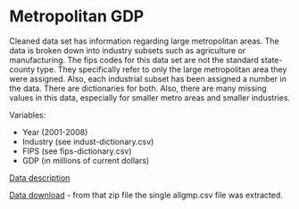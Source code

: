 Metropolitan GDP
================

Cleaned data set has information regarding large metropolitan areas. The data is broken down into industry subsets such as agriculture or manufacturing. The fips codes for this data set are not the standard state-county type. They specifically refer to only the large metropolitan area they were assigned. Also, each industrial subset has been assigned a number in the data. There are dictionaries for both. Also, there are many missing values in this data, especially for smaller metro areas and smaller industries.

Variables:

* Year (2001-2008)
* Industry (see indust-dictionary.csv)
* FIPS (see fips-dictionary.csv)
* GDP (in millions of current dollars)

[Data description](http://www.bea.gov/regional/gdpmetro/)

[Data download](http://www.bea.gov/regional/zip/GDPMetro.zip) - from that zip file the single allgmp.csv file was extracted.
